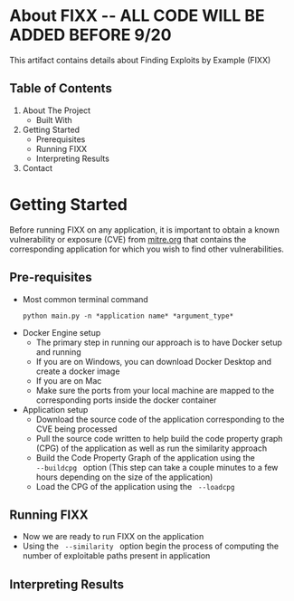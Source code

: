 # About FIXX -- ALL CODE WILL BE ADDED BEFORE 9/20

This artifact contains details about Finding Exploits by Example (FIXX)

## Table of Contents
1. About The Project
    - Built With
2. Getting Started
    - Prerequisites
    - Running FIXX
    - Interpreting Results
3. Contact

# Getting Started
Before running FIXX on any application, it is important to obtain a known vulnerability or exposure (CVE) from [mitre.org](https://cve.mitre.org/index.html) that contains the corresponding application for which you wish to find other vulnerabilities.

## Pre-requisites
- Most common terminal command <br>
    ```
  python main.py -n *application name* *argument_type*
    ```
- Docker Engine setup
  * The primary step in running our approach is to have Docker setup and running
  * If you are on Windows, you can download Docker Desktop and create a docker image
  * If you are on Mac
  * Make sure the ports from your local machine are mapped to the corresponding ports inside the docker container
- Application setup
  * Download the source code of the application corresponding to the CVE being processed
  * Pull the source code written to help build the code property graph (CPG) of the application as well as run the similarity approach
  * Build the Code Property Graph of the application using the <code> --buildcpg </code> option (This step can take a couple minutes to a few hours depending on the size of the application)
  * Load the CPG of the application using the <code> --loadcpg </code>
 
## Running FIXX
- Now we are ready to run FIXX on the application
- Using the <code> --similarity </code> option begin the process of computing the number of exploitable paths present in application

## Interpreting Results
